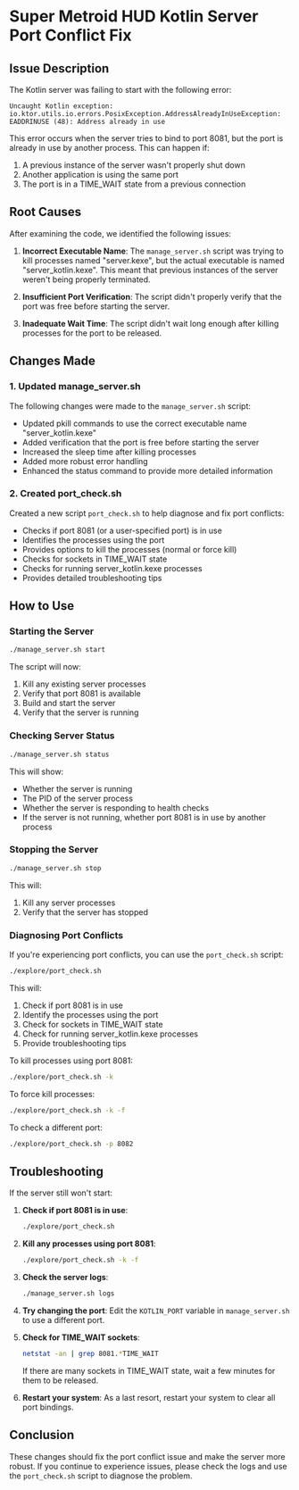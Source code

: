 # Super Metroid HUD Kotlin Server Port Conflict Fix

## Issue Description

The Kotlin server was failing to start with the following error:

```
Uncaught Kotlin exception: io.ktor.utils.io.errors.PosixException.AddressAlreadyInUseException: EADDRINUSE (48): Address already in use
```

This error occurs when the server tries to bind to port 8081, but the port is already in use by another process. This can happen if:

1. A previous instance of the server wasn't properly shut down
2. Another application is using the same port
3. The port is in a TIME_WAIT state from a previous connection

## Root Causes

After examining the code, we identified the following issues:

1. **Incorrect Executable Name**: The `manage_server.sh` script was trying to kill processes named "server.kexe", but the actual executable is named "server_kotlin.kexe". This meant that previous instances of the server weren't being properly terminated.

2. **Insufficient Port Verification**: The script didn't properly verify that the port was free before starting the server.

3. **Inadequate Wait Time**: The script didn't wait long enough after killing processes for the port to be released.

## Changes Made

### 1. Updated manage_server.sh

The following changes were made to the `manage_server.sh` script:

- Updated pkill commands to use the correct executable name "server_kotlin.kexe"
- Added verification that the port is free before starting the server
- Increased the sleep time after killing processes
- Added more robust error handling
- Enhanced the status command to provide more detailed information

### 2. Created port_check.sh

Created a new script `port_check.sh` to help diagnose and fix port conflicts:

- Checks if port 8081 (or a user-specified port) is in use
- Identifies the processes using the port
- Provides options to kill the processes (normal or force kill)
- Checks for sockets in TIME_WAIT state
- Checks for running server_kotlin.kexe processes
- Provides detailed troubleshooting tips

## How to Use

### Starting the Server

```bash
./manage_server.sh start
```

The script will now:
1. Kill any existing server processes
2. Verify that port 8081 is available
3. Build and start the server
4. Verify that the server is running

### Checking Server Status

```bash
./manage_server.sh status
```

This will show:
- Whether the server is running
- The PID of the server process
- Whether the server is responding to health checks
- If the server is not running, whether port 8081 is in use by another process

### Stopping the Server

```bash
./manage_server.sh stop
```

This will:
1. Kill any server processes
2. Verify that the server has stopped

### Diagnosing Port Conflicts

If you're experiencing port conflicts, you can use the `port_check.sh` script:

```bash
./explore/port_check.sh
```

This will:
1. Check if port 8081 is in use
2. Identify the processes using the port
3. Check for sockets in TIME_WAIT state
4. Check for running server_kotlin.kexe processes
5. Provide troubleshooting tips

To kill processes using port 8081:

```bash
./explore/port_check.sh -k
```

To force kill processes:

```bash
./explore/port_check.sh -k -f
```

To check a different port:

```bash
./explore/port_check.sh -p 8082
```

## Troubleshooting

If the server still won't start:

1. **Check if port 8081 is in use**:
   ```bash
   ./explore/port_check.sh
   ```

2. **Kill any processes using port 8081**:
   ```bash
   ./explore/port_check.sh -k -f
   ```

3. **Check the server logs**:
   ```bash
   ./manage_server.sh logs
   ```

4. **Try changing the port**:
   Edit the `KOTLIN_PORT` variable in `manage_server.sh` to use a different port.

5. **Check for TIME_WAIT sockets**:
   ```bash
   netstat -an | grep 8081.*TIME_WAIT
   ```
   If there are many sockets in TIME_WAIT state, wait a few minutes for them to be released.

6. **Restart your system**:
   As a last resort, restart your system to clear all port bindings.

## Conclusion

These changes should fix the port conflict issue and make the server more robust. If you continue to experience issues, please check the logs and use the `port_check.sh` script to diagnose the problem.
